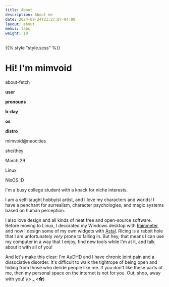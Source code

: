 ```yaml
---
title: About
description: About me
date: 2024-09-24T21:27:07-04:00
layout: about
menus: tabs
weight: 10
---
```


{{% style "style.scss" %}}

# Hi! I'm mimvoid

<div class="fetcher">
    <p class="prompt tertiary">about-fetch</p>
    <div class="content">
        <div class="art">
            <span></span> <!-- Fill in with an avatar later -->
        </div>
        <div class="text">
            <div class="info">
                <strong class="groups">
                    <p>user</p>
                    <p>pronouns</p>
                    <p>b-day</p>
                    <p>os</p>
                    <p>distro</p>
                </strong>
                <div class="data">
                    <p>mimvoid<span class="primary">@</span>neocities</p>
                    <p>she/they</p>
                    <p>March 29</p>
                    <p>Linux</p>
                    <p>NixOS :D</p>
                </div>
            </div>
            <div class="palette">
                <span class="primary"></span>
                <span class="secondary"></span>
                <span class="tertiary"></span>
            </div>
        </div>
    </div>
</div>

I'm a busy college student with a knack for niche interests.

I am a self-taught hobbyist artist, and I love my characters and worlds! I have a penchant for surrealism, character psychologies, and magic systems based on human perception.

I also love design and all kinds of neat free and open-source software. Before moving to Linux, I decorated my Windows desktop with [Rainmeter][1], and now I design some of my own widgets with [Astal][2]. Ricing is a rabbit hole that I am unfortunately *very* prone to falling in. But hey, that means I can use my computer in a way that I enjoy, find new tools while I'm at it, and talk about it with all of you!

And let's make this clear: I'm AuDHD and I have chronic joint pain and a dissociative disorder. It's difficult to walk the tightrope of being open and hiding from those who deride people like me. If you don't like these parts of me, then my personal space on the internet is not for you. Out, shoo, away with you!
<span class="secondary">\\(>ᆺ<✿)</span>

[1]: https://www.rainmeter.net
[2]: https://aylur.github.io/astal
